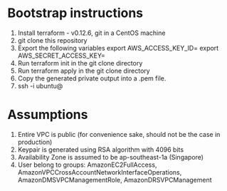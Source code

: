 # Bootstrap instructions
1. Install terraform - v0.12.6, git in a CentOS machine
2. git clone this repository
3. Export the following variables
  export AWS_ACCESS_KEY_ID=<INSERT YOUR AWS ACCESS KEY>
  export AWS_SECRET_ACCESS_KEY=<INSERT YOUR AWS SECRET KEY>
4. Run terraform init in the git clone directory
5. Run terraform apply in the git clone directory
6. Copy the generated private output into a <filename>.pem file.
7. ssh -i <pem file> ubuntu@<public ip address of ec2>

# Assumptions
1. Entire VPC is public (for convenience sake, should not be the case in production)
2. Keypair is generated using RSA algorithm with 4096 bits
3. Availability Zone is assumed to be ap-southeast-1a (Singapore)
4. User belong to groups:
AmazonEC2FullAccess,
AmazonVPCCrossAccountNetworkInterfaceOperations,
AmazonDMSVPCManagementRole,
AmazonDRSVPCManagement
